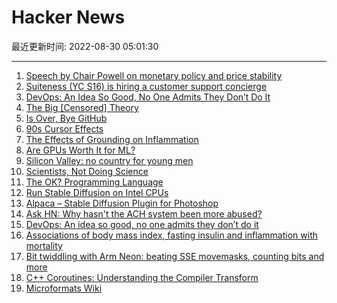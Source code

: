 # Hacker News

最近更新时间: 2022-08-30 05:01:30

--- 
1. [Speech by Chair Powell on monetary policy and price stability](https://www.federalreserve.gov/newsevents/speech/powell20220826a.htm) 
2. [Suiteness (YC S16) is hiring a customer support concierge](https://www.ycombinator.com/companies/suiteness/jobs/kblNhHC-concierge) 
3. [DevOps: An Idea So Good, No One Admits They Don’t Do It](https://wagslane.dev/posts/no-one-does-devops/) 
4. [The Big [Censored] Theory](https://pudding.cool/2022/08/censorship/) 
5. [Is Over, Bye GitHub](https://github.com/roramigator) 
6. [90s Cursor Effects](https://tholman.com/cursor-effects/) 
7. [The Effects of Grounding on Inflammation](https://www.ncbi.nlm.nih.gov/pmc/articles/PMC4378297/) 
8. [Are GPUs Worth It for ML?](https://exafunction.com/blog/are-gpus-worth-it) 
9. [Silicon Valley: no country for young men](https://www.ft.com/content/d0349360-723a-475c-9f1f-e9924d72629d) 
10. [Scientists, Not Doing Science](https://noahcarl.substack.com/p/scientists-not-doing-science) 
11. [The OK? Programming Language](https://github.com/jesseduffield/OK) 
12. [Run Stable Diffusion on Intel CPUs](https://github.com/bes-dev/stable_diffusion.openvino) 
13. [Alpaca – Stable Diffusion Plugin for Photoshop](https://www.getalpaca.io/) 
14. [Ask HN: Why hasn't the ACH system been more abused?](https://news.ycombinator.com/item?id=32641259) 
15. [DevOps: An idea so good, no one admits they don’t do it](https://wagslane.dev/posts/no-one-does-devops/) 
16. [Associations of body mass index, fasting insulin and inflammation with mortality](https://www.nature.com/articles/s41366-022-01211-2) 
17. [Bit twiddling with Arm Neon: beating SSE movemasks, counting bits and more](https://community.arm.com/arm-community-blogs/b/infrastructure-solutions-blog/posts/porting-x86-vector-bitmask-optimizations-to-arm-neon) 
18. [C++ Coroutines: Understanding the Compiler Transform](https://lewissbaker.github.io/2022/08/27/understanding-the-compiler-transform) 
19. [Microformats Wiki](http://microformats.org/wiki/Main_Page) 
